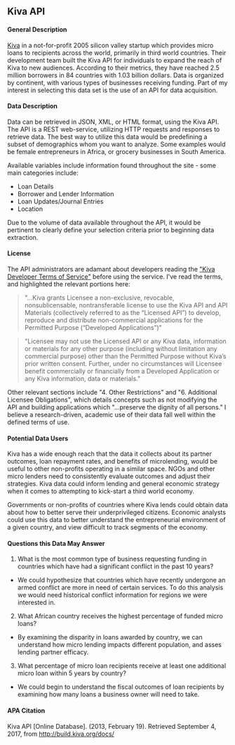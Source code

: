 ## Kiva API

#### General Description

[Kiva](https://www.kiva.org/about) in a not-for-profit 2005 silicon valley startup which provides micro loans to recipients across the world, primarily in third world countries.  Their development team built the Kiva API for individuals to expand the reach of Kiva to new audiences.  According to their metrics, they have reached 2.5 million borrowers in 84 countries with 1.03 billion dollars.  Data is organized by continent, with various types of businesses receiving funding.  Part of my interest in selecting this data set is the use of an API for data acquisition.   

#### Data Description

Data can be retrieved in JSON, XML, or HTML format, using the Kiva API.  The API is a REST web-service, utilizing HTTP requests and responses to retrieve data.  The best way to utilize this data would be predefining a subset of demographics whom you want to analyze.  Some examples would be female entrepreneurs in Africa, or grocery businesses in South America.

Available variables include information found throughout the site - some main categories include:
 * Loan Details
 * Borrower and Lender Information
 * Loan Updates/Journal Entries
 * Location   

Due to the volume of data available throughout the API, it would be pertinent to clearly define your selection criteria prior to beginning data extraction.

#### License

The API administrators are adamant about developers reading the ["Kiva Developer Terms of Service"](http://build.kiva.org/docs/tos) before using the service.  I've read the terms, and highlighted the relevant portions here:

> "...Kiva grants Licensee a non-exclusive, revocable, nonsublicensable, nontransferable license to use the Kiva API and API Materials (collectively referred to as the “Licensed API”) to develop, reproduce and distribute non-commercial applications for the Permitted Purpose (“Developed Applications”)"

> "Licensee may not use the Licensed API or any Kiva data, information or materials for any other purpose (including without limitation any commercial purpose) other than the Permitted Purpose without Kiva’s prior written consent. Further, under no circumstances will Licensee benefit commercially or financially from a Developed Application or any Kiva information, data or materials."

Other relevant sections include "4. Other Restrictions" and "6. Additional Licensee Obligations", which details concepts such as not modifying the API and building applications which "...preserve the dignity of all persons."  I believe a research-driven, academic use of their data fall well within the defined terms of use.


#### Potential Data Users

Kiva has a wide enough reach that the data it collects about its partner outcomes, loan repayment rates, and benefits of microlending, would be useful to other non-profits operating in a similar space.  NGOs and other micro lenders need to consistently evaluate outcomes and adjust their strategies.  Kiva data could inform lending and general economic strategy when it comes to attempting to kick-start a third world economy.

Governments or non-profits of countries where Kiva lends could obtain data about how to better serve their underprivileged citizens.  Economic analysts could use this data to better understand the entrepreneurial environment of a given country, and view difficult to track segments of the economy.       


#### Questions this Data May Answer

1. What is the most common type of business requesting funding in countries which have had a significant conflict in the past 10 years?
 * We could hypothesize that countries which have recently undergone an armed conflict are more in need of certain services.  To do this analysis we would need historical conflict information for regions we were interested in.
2. What African country receives the highest percentage of funded micro loans?
 * By examining the disparity in loans awarded by country, we can understand how micro lending impacts different population, and asses lending partner efficacy.
3. What percentage of micro loan recipients receive at least one additional micro loan within 5 years by country?
 * We could begin to understand the fiscal outcomes of loan recipients by examining how many loans a business owner will need to take. 


#### APA Citation

Kiva API [Online Database]. (2013, February 19). Retrieved September 4, 2017, from http://build.kiva.org/docs/


